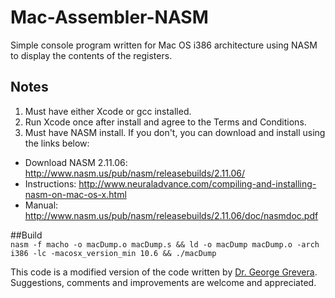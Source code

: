 # Mac-Assembler-NASM
Simple console program written for Mac OS i386 architecture using NASM to display the contents of the registers.

## Notes
1. Must have either Xcode or gcc installed.
2. Run Xcode once after install and agree to the Terms and Conditions.
3. Must have NASM install. If you don't, you can download and install using the links below:

- Download NASM 2.11.06: http://www.nasm.us/pub/nasm/releasebuilds/2.11.06/
- Instructions: http://www.neuraladvance.com/compiling-and-installing-nasm-on-mac-os-x.html
- Manual: http://www.nasm.us/pub/nasm/releasebuilds/2.11.06/doc/nasmdoc.pdf

##Build		
```nasm -f macho -o macDump.o macDump.s && ld -o macDump macDump.o -arch i386 -lc -macosx_version_min 10.6 && ./macDump```

This code is a modified version of the code written by [Dr. George Grevera](http://people.sju.edu/~ggrevera/). Suggestions, comments and improvements are welcome and appreciated.
